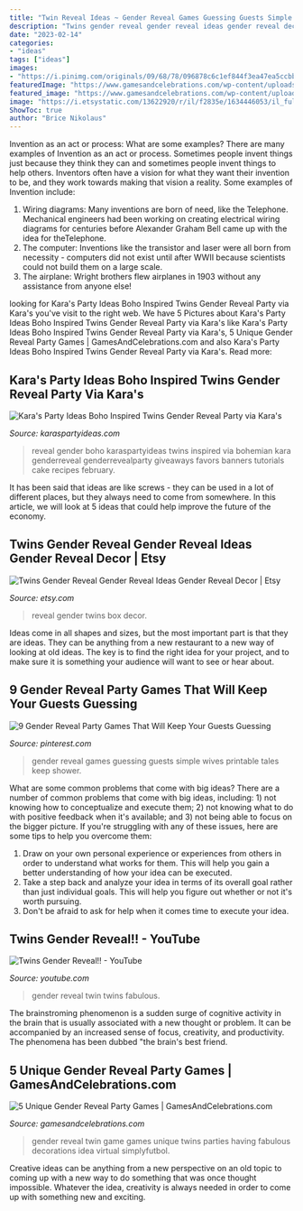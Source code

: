 ```yaml
---
title: "Twin Reveal Ideas ~ Gender Reveal Games Guessing Guests Simple Wives Printable Tales Keep Shower"
description: "Twins gender reveal gender reveal ideas gender reveal decor"
date: "2023-02-14"
categories:
- "ideas"
tags: ["ideas"]
images:
- "https://i.pinimg.com/originals/09/68/78/096878c6c1ef844f3ea47ea5ccbba180.jpg"
featuredImage: "https://www.gamesandcelebrations.com/wp-content/uploads/2017/11/Baby-Gender-Reveal-Party-Game-Ideas.jpg"
featured_image: "https://www.gamesandcelebrations.com/wp-content/uploads/2017/11/Baby-Gender-Reveal-Party-Game-Ideas.jpg"
image: "https://i.etsystatic.com/13622920/r/il/f2835e/1634446053/il_fullxfull.1634446053_9aol.jpg"
ShowToc: true
author: "Brice Nikolaus"
---
```



Invention as an act or process: What are some examples?
There are many examples of Invention as an act or process. Sometimes people invent things just because they think they can and sometimes people invent things to help others. Inventors often have a vision for what they want their invention to be, and they work towards making that vision a reality. Some examples of Invention include: 
1) Wiring diagrams: Many inventions are born of need, like the Telephone. Mechanical engineers had been working on creating electrical wiring diagrams for centuries before Alexander Graham Bell came up with the idea for theTelephone.
2) The computer: Inventions like the transistor and laser were all born from necessity - computers did not exist until after WWII because scientists could not build them on a large scale.
3) The airplane: Wright brothers flew airplanes in 1903 without any assistance from anyone else!

	

		
looking for Kara&#039;s Party Ideas Boho Inspired Twins Gender Reveal Party via Kara&#039;s you've visit to the right web. We have 5 Pictures about Kara&#039;s Party Ideas Boho Inspired Twins Gender Reveal Party via Kara&#039;s like Kara&#039;s Party Ideas Boho Inspired Twins Gender Reveal Party via Kara&#039;s, 5 Unique Gender Reveal Party Games | GamesAndCelebrations.com and also Kara&#039;s Party Ideas Boho Inspired Twins Gender Reveal Party via Kara&#039;s. Read more:
		
    
## Kara&#039;s Party Ideas Boho Inspired Twins Gender Reveal Party Via Kara&#039;s

<img loading=lazy src="http://karaspartyideas.com/wp-content/uploads/2015/02/Boho-Inspired-Twins-Gender-Reveal-Party-via-Karas-Party-Ideas-KarasPartyIdeas.com26.jpg" onerror="this.onerror=null;this.src='https://tse1.mm.bing.net/th?id=OIP.UslVswI-rqtxQosZu-wLKwHaK9&amp;pid=15.1';" alt="Kara&#039;s Party Ideas Boho Inspired Twins Gender Reveal Party via Kara&#039;s">

_Source: karaspartyideas.com_

>reveal gender boho karaspartyideas twins inspired via bohemian kara genderreveal genderrevealparty giveaways favors banners tutorials cake recipes february. 

	

It has been said that ideas are like screws - they can be used in a lot of different places, but they always need to come from somewhere. In this article, we will look at 5 ideas that could help improve the future of the economy.

    
## Twins Gender Reveal Gender Reveal Ideas Gender Reveal Decor | Etsy

<img loading=lazy src="https://i.etsystatic.com/13622920/r/il/f2835e/1634446053/il_fullxfull.1634446053_9aol.jpg" onerror="this.onerror=null;this.src='https://tse3.mm.bing.net/th?id=OIP.WETXpMl0Fg64NzB_zJx9twHaE8&amp;pid=15.1';" alt="Twins Gender Reveal Gender Reveal Ideas Gender Reveal Decor | Etsy">

_Source: etsy.com_

>reveal gender twins box decor. 

	

Ideas come in all shapes and sizes, but the most important part is that they are ideas. They can be anything from a new restaurant to a new way of looking at old ideas. The key is to find the right idea for your project, and to make sure it is something your audience will want to see or hear about.

    
## 9 Gender Reveal Party Games That Will Keep Your Guests Guessing

<img loading=lazy src="https://i.pinimg.com/originals/09/68/78/096878c6c1ef844f3ea47ea5ccbba180.jpg" onerror="this.onerror=null;this.src='https://tse4.mm.bing.net/th?id=OIP.CGqjtRKvjGEalBS4LY0m2wHaLH&amp;pid=15.1';" alt="9 Gender Reveal Party Games That Will Keep Your Guests Guessing">

_Source: pinterest.com_

>gender reveal games guessing guests simple wives printable tales keep shower. 

	

What are some common problems that come with big ideas?
There are a number of common problems that come with big ideas, including: 1) not knowing how to conceptualize and execute them; 2) not knowing what to do with positive feedback when it's available; and 3) not being able to focus on the bigger picture. If you're struggling with any of these issues, here are some tips to help you overcome them: 
1) Draw on your own personal experience or experiences from others in order to understand what works for them. This will help you gain a better understanding of how your idea can be executed. 
2) Take a step back and analyze your idea in terms of its overall goal rather than just individual goals. This will help you figure out whether or not it's worth pursuing. 
3) Don't be afraid to ask for help when it comes time to execute your idea.

    
## Twins Gender Reveal!! - YouTube

<img loading=lazy src="https://i.ytimg.com/vi/VnecpmTTL3U/maxresdefault.jpg" onerror="this.onerror=null;this.src='https://tse2.mm.bing.net/th?id=OIP.9ZDZd6JhC-nKrDFO2KhT7QHaEK&amp;pid=15.1';" alt="Twins Gender Reveal!! - YouTube">

_Source: youtube.com_

>gender reveal twin twins fabulous. 

	

The brainstroming phenomenon is a sudden surge of cognitive activity in the brain that is usually associated with a new thought or problem. It can be accompanied by an increased sense of focus, creativity, and productivity. The phenomena has been dubbed "the brain's best friend.

    
## 5 Unique Gender Reveal Party Games | GamesAndCelebrations.com

<img loading=lazy src="https://www.gamesandcelebrations.com/wp-content/uploads/2017/11/Baby-Gender-Reveal-Party-Game-Ideas.jpg" onerror="this.onerror=null;this.src='https://tse4.mm.bing.net/th?id=OIP.z4JU-5pxHMcE_W9qf8qJngHaFu&amp;pid=15.1';" alt="5 Unique Gender Reveal Party Games | GamesAndCelebrations.com">

_Source: gamesandcelebrations.com_

>gender reveal twin game games unique twins parties having fabulous decorations idea virtual simplyfutbol. 

	

Creative ideas can be anything from a new perspective on an old topic to coming up with a new way to do something that was once thought impossible. Whatever the idea, creativity is always needed in order to come up with something new and exciting.

